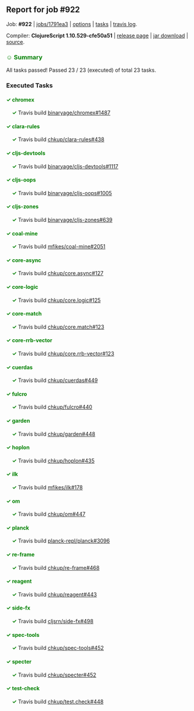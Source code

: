## Report for job #922

Job: **#922** | [jobs/1791ea3](https://github.com/cljs-oss/canary/commit/1791ea3b878619d668ea7c3ab231726fcfa74b73) | [options](options.edn) | [tasks](tasks.edn) | [travis log](https://travis-ci.org/cljs-oss/canary/builds/531453119).

Compiler: **ClojureScript 1.10.529-cfe50a51** | [release page](https://github.com/cljs-oss/canary/releases/tag/r1.10.529-cfe50a51) | [jar download](https://github.com/cljs-oss/canary/releases/download/r1.10.529-cfe50a51/clojurescript-1.10.529-cfe50a51.jar) | [source](https://github.com/mfikes/clojurescript/commit/cfe50a51ae270d7b2e0f882bc5c8ec42f3d5d63e).

### <b style='color:green'>☺ Summary</b>

All tasks passed! Passed 23 / 23 (executed) of total 23 tasks.

### Executed Tasks

#### <b style='color:green'>&#x2713; chromex</b>
&nbsp;&nbsp;&nbsp;&nbsp;<b style='color:green'>&#x2713;</b> Travis build [binaryage/chromex#1487](https://travis-ci.org/binaryage/chromex/builds/531453944)<br>

#### <b style='color:green'>&#x2713; clara-rules</b>
&nbsp;&nbsp;&nbsp;&nbsp;<b style='color:green'>&#x2713;</b> Travis build [chkup/clara-rules#438](https://travis-ci.org/chkup/clara-rules/builds/531453946)<br>

#### <b style='color:green'>&#x2713; cljs-devtools</b>
&nbsp;&nbsp;&nbsp;&nbsp;<b style='color:green'>&#x2713;</b> Travis build [binaryage/cljs-devtools#1117](https://travis-ci.org/binaryage/cljs-devtools/builds/531453953)<br>

#### <b style='color:green'>&#x2713; cljs-oops</b>
&nbsp;&nbsp;&nbsp;&nbsp;<b style='color:green'>&#x2713;</b> Travis build [binaryage/cljs-oops#1005](https://travis-ci.org/binaryage/cljs-oops/builds/531453966)<br>

#### <b style='color:green'>&#x2713; cljs-zones</b>
&nbsp;&nbsp;&nbsp;&nbsp;<b style='color:green'>&#x2713;</b> Travis build [binaryage/cljs-zones#639](https://travis-ci.org/binaryage/cljs-zones/builds/531453973)<br>

#### <b style='color:green'>&#x2713; coal-mine</b>
&nbsp;&nbsp;&nbsp;&nbsp;<b style='color:green'>&#x2713;</b> Travis build [mfikes/coal-mine#2051](https://travis-ci.org/mfikes/coal-mine/builds/531454023)<br>

#### <b style='color:green'>&#x2713; core-async</b>
&nbsp;&nbsp;&nbsp;&nbsp;<b style='color:green'>&#x2713;</b> Travis build [chkup/core.async#127](https://travis-ci.org/chkup/core.async/builds/531453977)<br>

#### <b style='color:green'>&#x2713; core-logic</b>
&nbsp;&nbsp;&nbsp;&nbsp;<b style='color:green'>&#x2713;</b> Travis build [chkup/core.logic#125](https://travis-ci.org/chkup/core.logic/builds/531454057)<br>

#### <b style='color:green'>&#x2713; core-match</b>
&nbsp;&nbsp;&nbsp;&nbsp;<b style='color:green'>&#x2713;</b> Travis build [chkup/core.match#123](https://travis-ci.org/chkup/core.match/builds/531454037)<br>

#### <b style='color:green'>&#x2713; core-rrb-vector</b>
&nbsp;&nbsp;&nbsp;&nbsp;<b style='color:green'>&#x2713;</b> Travis build [chkup/core.rrb-vector#123](https://travis-ci.org/chkup/core.rrb-vector/builds/531454042)<br>

#### <b style='color:green'>&#x2713; cuerdas</b>
&nbsp;&nbsp;&nbsp;&nbsp;<b style='color:green'>&#x2713;</b> Travis build [chkup/cuerdas#449](https://travis-ci.org/chkup/cuerdas/builds/531454045)<br>

#### <b style='color:green'>&#x2713; fulcro</b>
&nbsp;&nbsp;&nbsp;&nbsp;<b style='color:green'>&#x2713;</b> Travis build [chkup/fulcro#440](https://travis-ci.org/chkup/fulcro/builds/531454055)<br>

#### <b style='color:green'>&#x2713; garden</b>
&nbsp;&nbsp;&nbsp;&nbsp;<b style='color:green'>&#x2713;</b> Travis build [chkup/garden#448](https://travis-ci.org/chkup/garden/builds/531454070)<br>

#### <b style='color:green'>&#x2713; hoplon</b>
&nbsp;&nbsp;&nbsp;&nbsp;<b style='color:green'>&#x2713;</b> Travis build [chkup/hoplon#435](https://travis-ci.org/chkup/hoplon/builds/531454104)<br>

#### <b style='color:green'>&#x2713; ilk</b>
&nbsp;&nbsp;&nbsp;&nbsp;<b style='color:green'>&#x2713;</b> Travis build [mfikes/ilk#178](https://travis-ci.org/mfikes/ilk/builds/531454089)<br>

#### <b style='color:green'>&#x2713; om</b>
&nbsp;&nbsp;&nbsp;&nbsp;<b style='color:green'>&#x2713;</b> Travis build [chkup/om#447](https://travis-ci.org/chkup/om/builds/531454185)<br>

#### <b style='color:green'>&#x2713; planck</b>
&nbsp;&nbsp;&nbsp;&nbsp;<b style='color:green'>&#x2713;</b> Travis build [planck-repl/planck#3096](https://travis-ci.org/planck-repl/planck/builds/531454203)<br>

#### <b style='color:green'>&#x2713; re-frame</b>
&nbsp;&nbsp;&nbsp;&nbsp;<b style='color:green'>&#x2713;</b> Travis build [chkup/re-frame#468](https://travis-ci.org/chkup/re-frame/builds/531454170)<br>

#### <b style='color:green'>&#x2713; reagent</b>
&nbsp;&nbsp;&nbsp;&nbsp;<b style='color:green'>&#x2713;</b> Travis build [chkup/reagent#443](https://travis-ci.org/chkup/reagent/builds/531454213)<br>

#### <b style='color:green'>&#x2713; side-fx</b>
&nbsp;&nbsp;&nbsp;&nbsp;<b style='color:green'>&#x2713;</b> Travis build [cljsrn/side-fx#498](https://travis-ci.org/cljsrn/side-fx/builds/531454192)<br>

#### <b style='color:green'>&#x2713; spec-tools</b>
&nbsp;&nbsp;&nbsp;&nbsp;<b style='color:green'>&#x2713;</b> Travis build [chkup/spec-tools#452](https://travis-ci.org/chkup/spec-tools/builds/531454146)<br>

#### <b style='color:green'>&#x2713; specter</b>
&nbsp;&nbsp;&nbsp;&nbsp;<b style='color:green'>&#x2713;</b> Travis build [chkup/specter#452](https://travis-ci.org/chkup/specter/builds/531454117)<br>

#### <b style='color:green'>&#x2713; test-check</b>
&nbsp;&nbsp;&nbsp;&nbsp;<b style='color:green'>&#x2713;</b> Travis build [chkup/test.check#448](https://travis-ci.org/chkup/test.check/builds/531454156)<br>